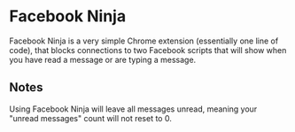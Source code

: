 # Facebook Ninja
Facebook Ninja is a very simple Chrome extension (essentially one line of code), that blocks connections to two Facebook scripts that will show when you have read a message or are typing a message.

## Notes
Using Facebook Ninja will leave all messages unread, meaning your "unread messages" count will not reset to 0.